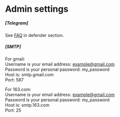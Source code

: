 # Admin settings

##### [Telegram]
See <a href="https://www.ogame.ninja/faq">FAQ</a> in defender section.

##### [SMTP]
For gmail:  
Username is your email address: example@gmail.com  
Password is your personal password: my_password  
Host is: smtp.gmail.com  
Port: 587  

For 163.com:  
Username is your email address: example@gmail.com  
Password is your personal password: my_password  
Host is: smtp.163.com  
Port: 25  